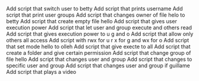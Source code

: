Add script that switch user to betty
Add script that prints username
Add script that print user groups
Add script that changes owner of file helo to betty
Add script that create empty file hello
Add script that gives user execution power
Add script that let user and group execute and others read
Add script that gives execution power to u g and o
Add script that allow only others all access
Add script with rwx for u r x for g and wx for o
Add script that set mode hello to olleh
Add script that give execte to all
Add script that create a folder and give certain permission
Add script that change group of file hello
Add script that changes user and group
Add script that changes to specific user and group
Add script that changes user and group if guillame
Add script that plays a video
